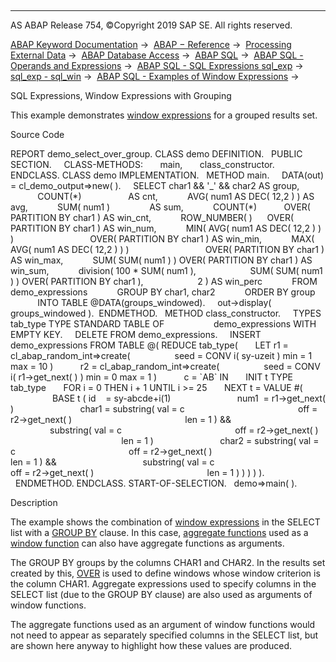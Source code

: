   

* * *

AS ABAP Release 754, ©Copyright 2019 SAP SE. All rights reserved.

[ABAP Keyword Documentation](https://help.sap.com/doc/abapdocu_754_index_htm/7.54/en-US/abenabap.htm) →  [ABAP − Reference](https://help.sap.com/doc/abapdocu_754_index_htm/7.54/en-US/abenabap_reference.htm) →  [Processing External Data](https://help.sap.com/doc/abapdocu_754_index_htm/7.54/en-US/abenabap_language_external_data.htm) →  [ABAP Database Access](https://help.sap.com/doc/abapdocu_754_index_htm/7.54/en-US/abenabap_sql.htm) →  [ABAP SQL](https://help.sap.com/doc/abapdocu_754_index_htm/7.54/en-US/abenopensql.htm) →  [ABAP SQL - Operands and Expressions](https://help.sap.com/doc/abapdocu_754_index_htm/7.54/en-US/abenopen_sql_operands.htm) →  [ABAP SQL - SQL Expressions sql\_exp](https://help.sap.com/doc/abapdocu_754_index_htm/7.54/en-US/abapsql_expr.htm) →  [sql\_exp - sql\_win](https://help.sap.com/doc/abapdocu_754_index_htm/7.54/en-US/abapselect_over.htm) →  [ABAP SQL - Examples of Window Expressions](https://help.sap.com/doc/abapdocu_754_index_htm/7.54/en-US/abensql_expr_over_abexas.htm) → 

SQL Expressions, Window Expressions with Grouping

This example demonstrates [window expressions](https://help.sap.com/doc/abapdocu_754_index_htm/7.54/en-US/abapselect_over.htm) for a grouped results set.

Source Code

REPORT demo\_select\_over\_group.
CLASS demo DEFINITION.
  PUBLIC SECTION.
    CLASS-METHODS:
      main,
      class\_constructor.
ENDCLASS.
CLASS demo IMPLEMENTATION.
  METHOD main.
    DATA(out) = cl\_demo\_output=>new( ).
    SELECT char1 && '\_' && char2 AS group,
           COUNT(\*)                   AS cnt,
           AVG( num1 AS DEC( 12,2 ) ) AS avg,
           SUM( num1 )                AS sum,
           COUNT(\*)           OVER( PARTITION BY char1 ) AS win\_cnt,
           ROW\_NUMBER( )      OVER( PARTITION BY char1 ) AS win\_num,
           MIN( AVG( num1 AS DEC( 12,2 ) ) )
                              OVER( PARTITION BY char1 ) AS win\_min,
           MAX( AVG( num1 AS DEC( 12,2 ) ) )
                              OVER( PARTITION BY char1 ) AS win\_max,
           SUM( SUM( num1 ) ) OVER( PARTITION BY char1 ) AS win\_sum,
           division( 100 \* SUM( num1 ),
                     SUM( SUM( num1 ) ) OVER( PARTITION BY char1 ),
                     2 ) AS win\_perc
           FROM demo\_expressions
           GROUP BY char1, char2
           ORDER BY group
           INTO TABLE @DATA(groups\_windowed).
    out->display( groups\_windowed ).  ENDMETHOD.
  METHOD class\_constructor.
    TYPES tab\_type TYPE STANDARD TABLE OF
                   demo\_expressions WITH EMPTY KEY.
    DELETE FROM demo\_expressions.
    INSERT demo\_expressions FROM TABLE @( REDUCE tab\_type(
      LET r1 = cl\_abap\_random\_int=>create(
                 seed = CONV i( sy-uzeit ) min = 1 max = 10 )
          r2 = cl\_abap\_random\_int=>create(
                 seed = CONV i( r1->get\_next( ) ) min = 0 max = 1 )
          c = \`AB\` IN
      INIT t TYPE tab\_type
      FOR i = 0 THEN i + 1 UNTIL i >= 25
      NEXT t = VALUE #(
                 BASE t ( id    = sy-abcde+i(1)
                          num1  = r1->get\_next( )
                          char1 = substring( val = c
                                             off = r2->get\_next( )
                                             len = 1 ) &&
                                  substring( val = c
                                             off = r2->get\_next( )
                                             len = 1 )
                          char2 = substring( val = c
                                             off = r2->get\_next( )
                                             len = 1 ) &&
                                  substring( val = c
                                             off = r2->get\_next( )
                                             len = 1 ) ) ) ) ).
  ENDMETHOD.
ENDCLASS.
START-OF-SELECTION.
  demo=>main( ).

Description

The example shows the combination of [window expressions](https://help.sap.com/doc/abapdocu_754_index_htm/7.54/en-US/abapselect_over.htm) in the SELECT list with a [GROUP BY](https://help.sap.com/doc/abapdocu_754_index_htm/7.54/en-US/abapgroupby_clause.htm) clause. In this case, [aggregate functions](https://help.sap.com/doc/abapdocu_754_index_htm/7.54/en-US/abenaggregate_function_glosry.htm "Glossary Entry") used as a [window function](https://help.sap.com/doc/abapdocu_754_index_htm/7.54/en-US/abenwindow_function_glosry.htm "Glossary Entry") can also have aggregate functions as arguments.

The GROUP BY groups by the columns CHAR1 and CHAR2. In the results set created by this, [OVER](https://help.sap.com/doc/abapdocu_754_index_htm/7.54/en-US/abapselect_over.htm) is used to define windows whose window criterion is the column CHAR1. Aggregate expressions used to specify columns in the SELECT list (due to the GROUP BY clause) are also used as arguments of window functions.

The aggregate functions used as an argument of window functions would not need to appear as separately specified columns in the SELECT list, but are shown here anyway to highlight how these values are produced.
